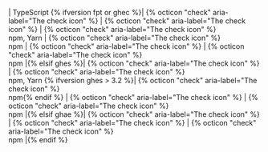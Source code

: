 | TypeScript {% ifversion fpt or ghec %}| {% octicon "check" aria-label="The check icon" %} | {% octicon "check" aria-label="The check icon" %} | {% octicon "check" aria-label="The check icon" %}<br>npm, Yarn | {% octicon "check" aria-label="The check icon" %}<br>npm | {% octicon "check" aria-label="The check icon" %} | {% octicon "check" aria-label="The check icon" %}<br>npm |{% elsif ghes %}| {% octicon "check" aria-label="The check icon" %} | {% octicon "check" aria-label="The check icon" %}<br>npm, Yarn {% ifversion ghes > 3.2 %}| {% octicon "check" aria-label="The check icon" %}<br>npm{% endif %} | {% octicon "check" aria-label="The check icon" %} | {% octicon "check" aria-label="The check icon" %}<br>npm |{% elsif ghae %}| {% octicon "check" aria-label="The check icon" %} | {% octicon "check" aria-label="The check icon" %} | {% octicon "check" aria-label="The check icon" %}<br>npm |{% endif %}
